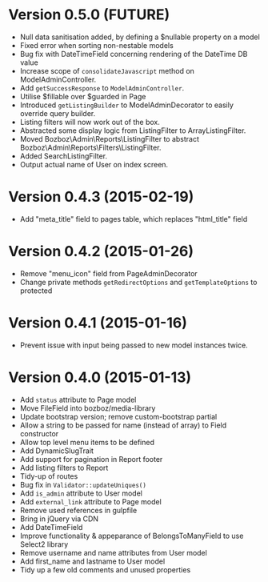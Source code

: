 # Version 0.5.0 (FUTURE)

-   Null data sanitisation added, by defining a $nullable property on a model
-   Fixed error when sorting non-nestable models
-   Bug fix with DateTimeField concerning rendering of the DateTime DB value
-   Increase scope of `consolidateJavascript` method on ModelAdminController.
-   Add `getSuccessResponse` to `ModelAdminController`.
-   Utilise $fillable over $guarded in Page
-   Introduced `getListingBuilder` to ModelAdminDecorator to easily override query builder.
-   Listing filters will now work out of the box.
-   Abstracted some display logic from ListingFilter to ArrayListingFilter.
-   Moved Bozboz\Admin\Reports\ListingFilter to abstract Bozboz\Admin\Reports\Filters\ListingFilter.
-   Added SearchListingFilter.
-	Output actual name of User on index screen. 


# Version 0.4.3 (2015-02-19)
-   Add "meta_title" field to pages table, which replaces "html_title" field


# Version 0.4.2 (2015-01-26)

-   Remove "menu_icon" field from PageAdminDecorator
-   Change private methods `getRedirectOptions` and `getTemplateOptions` to protected


# Version 0.4.1 (2015-01-16)

-   Prevent issue with input being passed to new model instances twice.


# Version 0.4.0 (2015-01-13)

-	Add `status` attribute to Page model
-	Move FileField into bozboz/media-library
-	Update bootstrap version; remove custom-bootstrap partial
-	Allow a string to be passed for name (instead of array) to Field constructor
-	Allow top level menu items to be defined
-	Add DynamicSlugTrait
-	Add support for pagination in Report footer
-	Add listing filters to Report
-	Tidy-up of routes
-	Bug fix in `Validator::updateUniques()`
-	Add `is_admin` attribute to User model
-	Add `external_link` attribute to Page model
-	Remove used references in gulpfile
-	Bring in jQuery via CDN
-	Add DateTimeField
-	Improve functionality & appeparance of BelongsToManyField to use Select2 library
-	Remove username and name attributes from User model
-	Add first_name and lastname to User model
-	Tidy up a few old comments and unused properties
